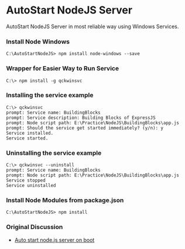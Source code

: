# AutoStart NodeJS Server
AutoStart NodeJS Server in most reliable way using Windows Services.

### Install Node Windows

```
C:\AutoStartNodeJS> npm install node-windows --save
```

### Wrapper for Easier Way to Run Service

```
C:\> npm install -g qckwinsvc
```

### Installing the service example

```
C:\> qckwinsvc
prompt: Service name: BuildingBlocks
prompt: Service description: Building Blocks of ExpressJS
prompt: Node script path: E:\Practice\NodeJS\BuildingBlocks\app.js
prompt: Should the service get started immediately? (y/n): y
Service installed.
Service started.
```
### Uninstalling the service example

```
C:\> qckwinsvc --uninstall
prompt: Service name: BuildingBlocks
prompt: Node script path: E:\Practice\NodeJS\BuildingBlocks\app.js
Service stopped
Service uninstalled
```

### Install Node Modules from package.json

```
C:\AutoStartNodeJS> npm install
```

### Original Discussion

- [Auto start node.js server on boot](https://stackoverflow.com/questions/20445599/auto-start-node-js-server-on-boot)
